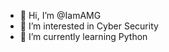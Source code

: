 - 👋 Hi, I’m @IamAMG
- 👀 I’m interested in Cyber Security
- 🌱 I’m currently learning Python
  

<!---
IamAMG/IamAMG is a ✨ special ✨ repository because its `README.md` (this file) appears on your GitHub profile.
You can click the Preview link to take a look at your changes.
--->
